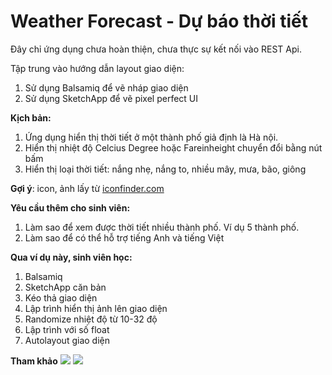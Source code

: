 # Weather Forecast - Dự báo thời tiết

Đây chỉ ứng dụng chưa hoàn thiện, chưa thực sự kết nối vào REST Api.

Tập trung vào hướng dẫn layout giao diện:
1. Sử dụng Balsamiq để vẽ nháp giao diện
2. Sử dụng SketchApp để vẽ pixel perfect UI

**Kịch bản:**
1. Ứng dụng hiển thị thời tiết ở một thành phố giả định là Hà nội.
2. Hiển thị nhiệt độ Celcius Degree hoặc Fareinheight chuyển đổi bằng nút bấm
3. Hiển thị loại thời tiết: nắng nhẹ, nắng to, nhiều mây, mưa, bão, giông

**Gợi ý**: icon, ảnh lấy từ [iconfinder.com](https://www.iconfinder.com/)

**Yêu cầu thêm cho sinh viên:**
1. Làm sao để xem được thời tiết nhiều thành phố. Ví dụ 5 thành phố.
2. Làm sao để có thể hỗ trợ tiếng Anh và tiếng Việt

**Qua ví dụ này, sinh viên học:**
1. Balsamiq
2. SketchApp căn bản
3. Kéo thả giao diện
4. Lập trình hiển thị ảnh lên giao diện
5. Randomize nhiệt độ từ 10-32 độ
6. Lập trình với số float
7. Autolayout giao diện

**Tham khảo**
![](https://znews-photo-td.zadn.vn/w1024/Uploaded/ycgvpvpc/2018_09_10/11_b.jpg)
![](https://znews-photo-td.zadn.vn/w1024/Uploaded/ycgvpvpc/2018_09_10/11_c.JPG)